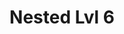 ---
layout: default
title: Nested Lvl 6
parent: Nested Lvl 5
grand_parent: Nested Lvl 4
ggrand_parent: Nested Lvl 3
gggrand_parent: Nested Lvl 2
has_children: true
---